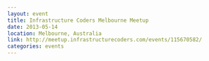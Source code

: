 ```yaml
---
layout: event
title: Infrastructure Coders Melbourne Meetup
date: 2013-05-14
location: Melbourne, Australia
link: http://meetup.infrastructurecoders.com/events/115670582/
categories: events
---
```

